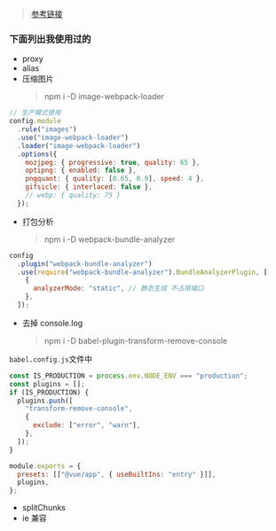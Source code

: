 > [参考链接](https://github.com/staven630/vue-cli4-config/)

### 下面列出我使用过的

- proxy
- alias
- 压缩图片
  > npm i -D image-webpack-loader

```js
// 生产模式使用
config.module
  .rule("images")
  .use("image-webpack-loader")
  .loader("image-webpack-loader")
  .options({
    mozjpeg: { progressive: true, quality: 65 },
    optipng: { enabled: false },
    pngquant: { quality: [0.65, 0.9], speed: 4 },
    gifsicle: { interlaced: false },
    // webp: { quality: 75 }
  });
```

- 打包分析
  > npm i -D webpack-bundle-analyzer

```js
config
  .plugin("webpack-bundle-analyzer")
  .use(require("webpack-bundle-analyzer").BundleAnalyzerPlugin, [
    {
      analyzerMode: "static", // 静态生成 不占用端口
    },
  ]);
```

- 去掉 console.log
  > npm i -D babel-plugin-transform-remove-console

`babel.config.js`文件中

```js
const IS_PRODUCTION = process.env.NODE_ENV === "production";
const plugins = [];
if (IS_PRODUCTION) {
  plugins.push([
    "transform-remove-console",
    {
      exclude: ["error", "warn"],
    },
  ]);
}

module.exports = {
  presets: [["@vue/app", { useBuiltIns: "entry" }]],
  plugins,
};
```

- splitChunks
- ie 兼容
